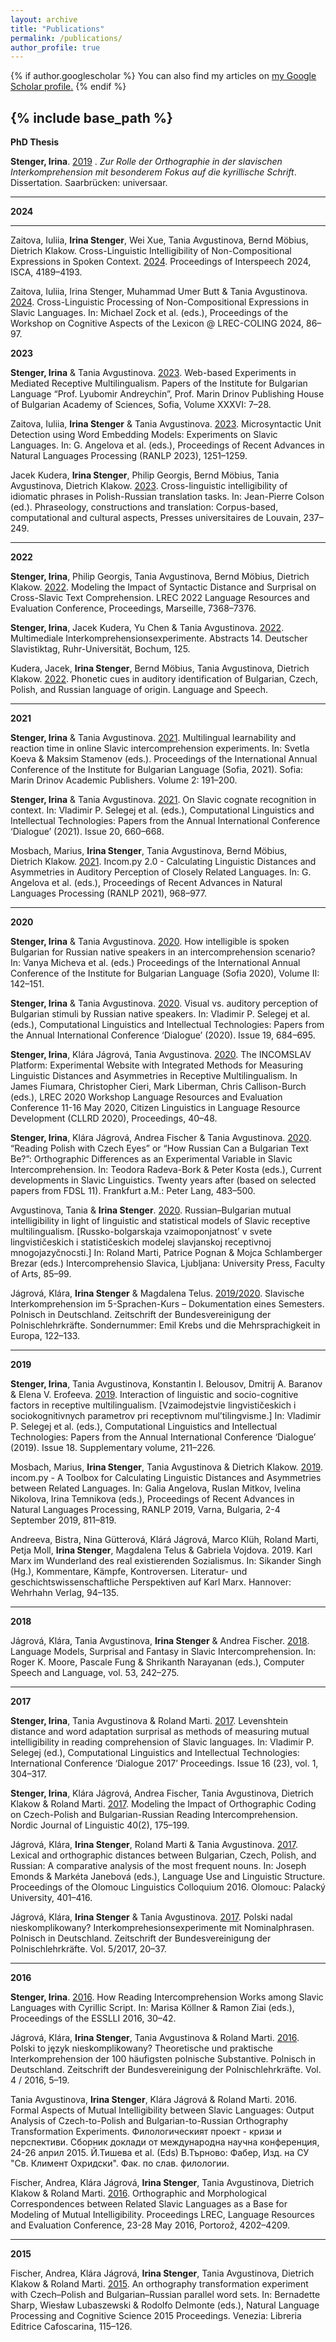 ```yaml
---
layout: archive
title: "Publications"
permalink: /publications/
author_profile: true
---
```


{% if author.googlescholar %}
  You can also find my articles on <u><a href="{{author.googlescholar}}">my Google Scholar profile</a>.</u>
{% endif %}

{% include base_path %}
---
**PhD Thesis**

**Stenger, Irina**. [2019](https://publikationen.sulb.uni-saarland.de/bitstream/20.500.11880/30914/1/ZurRollederOrthographieinderslavischenInterkomprehension.pdf) . *Zur Rolle der Orthographie in der slavischen Interkomprehension mit besonderem Fokus auf die kyrillische Schrift*. Dissertation. Saarbrücken: universaar.

---
**2024**

---
Zaitova, Iuliia, **Irina Stenger**, Wei Xue, Tania Avgustinova, Bernd Möbius, Dietrich Klakow. Cross-Linguistic Intelligibility of Non-Compositional Expressions in Spoken Context. [2024](https://www.isca-archive.org/interspeech_2024/zaitova24_interspeech.pdf). Proceedings of Interspeech 2024, ISCA, 4189–4193.

Zaitova, Iuliia, Irina Stenger, Muhammad Umer Butt & Tania Avgustinova. [2024](https://aclanthology.org/2024.cogalex-1.10.pdf). Cross-Linguistic Processing of Non-Compositional Expressions in Slavic Languages. In: Michael Zock et al. (eds.), Proceedings of the Workshop on Cognitive Aspects of the Lexicon @ LREC-COLING 2024, 86–97.

**2023**

**Stenger, Irina** & Tania Avgustinova. [2023](https://ibl.bas.bg/izvestiya/wp-content/uploads/2023/10/01_AvgustinovaStenger_2023_IIBE-XXXVI_7-28.pdf). Web-based Experiments in Mediated Receptive Multilingualism. Papers of the Institute for Bulgarian Language “Prof. Lyubomir Andreychin”, Prof. Marin Drinov Publishing House of Bulgarian Academy of Sciences, Sofia, Volume XXXVI: 7–28.

Zaitova, Iuliia, **Irina Stenger** & Tania Avgustinova. [2023](https://aclanthology.org/2023.ranlp-1.134.pdf). Microsyntactic Unit Detection using Word Embedding Models: Experiments on Slavic Languages. In: G. Angelova et al. (eds.), Proceedings of Recent Advances in Natural Languages Processing (RANLP 2023), 1251–1259.

Jacek Kudera, **Irina Stenger**, Philip Georgis, Bernd Möbius, Tania Avgustinova, Dietrich Klakow. [2023](https://pul.uclouvain.be/html/WYSIWYGfiles/files/103178-PUL-Deprez-Phrasology-C1-INT-C4.pdf). Cross-linguistic intelligibility of idiomatic phrases in Polish-Russian translation tasks. In: Jean-Pierre Colson (ed.). Phraseology, constructions and translation: Corpus-based, computational and cultural aspects, Presses universitaires de Louvain, 237–249.

---

**2022**

**Stenger, Irina**, Philip Georgis, Tania Avgustinova, Bernd Möbius, Dietrich Klakow. [2022](www.lrec-conf.org/proceedings/lrec2022/pdf/2022.lrec-1.802.pdf). Modeling the Impact of Syntactic Distance and Surprisal on Cross-Slavic Text Comprehension. LREC 2022 Language Resources and Evaluation Conference, Proceedings, Marseille, 7368–7376. 

**Stenger, Irina**, Jacek Kudera, Yu Chen & Tania Avgustinova. [2022](https://slavtag2022.blogs.ruhr-uni-bochum.de/wp-content/uploads/2022/09/Abstractband_2.pdf). Multimediale Interkomprehensionsexperimente. Abstracts 14. Deutscher Slavistiktag, Ruhr-Universität, Bochum, 125.

Kudera, Jacek, **Irina Stenger**, Bernd Möbius, Tania Avgustinova, Dietrich Klakow. [2022](https://journals.sagepub.com/eprint/JJIKHP9RPEYZM2EQKFWZ/full). Phonetic cues in auditory identification of Bulgarian, Czech, Polish, and Russian language of origin. Language and Speech.

---

**2021**

**Stenger, Irina** & Tania Avgustinova. [2021](https://ibl.bas.bg/wp-content/uploads/2021/06/Sbornik_s_dokladi_CONFIBL2021_tom_2_FINAL.pdf). Multilingual learnability and reaction time in online Slavic intercomprehension experiments. In: Svetla Koeva & Maksim Stamenov (eds.). Proceedings of the International Annual Conference of the Institute for Bulgarian Language (Sofia, 2021). Sofia: Marin Drinov Academic Publishers. Volume 2: 191–200. 

**Stenger, Irina** & Tania Avgustinova. [2021](https://www.dialog-21.ru/media/5547/stengeriplusavgustinovat027.pdf). On Slavic cognate recognition in context. In: Vladimir P. Selegej et al. (eds.), Computational Linguistics and Intellectual Technologies: Papers from the Annual International Conference ‘Dialogue’ (2021). Issue 20, 660–668. 

Mosbach, Marius, **Irina Stenger**, Tania Avgustinova, Bernd Möbius, Dietrich Klakow. [2021](https://aclanthology.org/2021.ranlp-1.110.pdf). Incom.py 2.0 - Calculating Linguistic Distances and Asymmetries in Auditory Perception of Closely Related Languages. In: G. Angelova et al. (eds.), Proceedings of Recent Advances in Natural Languages Processing (RANLP 2021), 968–977. 

---

**2020**

**Stenger, Irina** & Tania Avgustinova. [2020](https://ibl.bas.bg/wp-content/uploads/2020/07/PROCEEDINGS_IBLCONF2020_vol2.pdf). How intelligible is spoken Bulgarian for Russian native speakers in an intercomprehension scenario? In: Vanya Micheva et al. (eds.) Proceedings of the International Annual Conference of the Institute for Bulgarian Language (Sofia 2020), Volume II: 142–151. 

**Stenger, Irina** & Tania Avgustinova. [2020](https://www.dialog-21.ru/media/5119/stengeriplusavgustinovat-045.pdf). Visual vs. auditory perception of Bulgarian stimuli by Russian native speakers. In: Vladimir P. Selegej et al. (eds.), Computational Linguistics and Intellectual Technologies: Papers from the Annual International Conference ‘Dialogue’ (2020). Issue 19, 684–695. 

**Stenger, Irina**, Klára Jágrová, Tania Avgustinova. [2020](https://aclanthology.org/2020.cllrd-1.6.pdf). The INCOMSLAV Platform: Experimental Website with Integrated Methods for Measuring Linguistic Distances and Asymmetries in Receptive Multilingualism. In James Fiumara, Christopher Cieri, Mark Liberman, Chris Callison-Burch (eds.), LREC 2020 Workshop Language Resources and Evaluation Conference 11-16 May 2020, Citizen Linguistics in Language Resource Development (CLLRD 2020), Proceedings, 40–48. 

**Stenger, Irina**, Klára Jágrová, Andrea Fischer & Tania Avgustinova. [2020](https://www.peterlang.com/document/1050631). “Reading Polish with Czech Eyes” or “How Russian Can a Bulgarian Text Be?”: Orthographic Differences as an Experimental Variable in Slavic Intercomprehension. In: Teodora Radeva-Bork & Peter Kosta (eds.), Current developments in Slavic Linguistics. Twenty years after (based on selected papers from FDSL 11). Frankfurt a.M.: Peter Lang, 483–500.

Avgustinova, Tania & **Irina Stenger**. [2020](https://ebooks.uni-lj.si/zalozbaul/catalog/view/226/326/5284-1). Russian–Bulgarian mutual intelligibility in light of linguistic and statistical models of Slavic receptive multilingualism. [Russko-bolgarskaja vzaimoponjatnost’ v svete lingvističeskich i statističeskich modelej slavjanskoj receptivnoj mnogojazyčnocsti.] In: Roland Marti, Patrice Pognan & Mojca Schlamberger Brezar (eds.) Intercomprehensio Slavica, Ljubljana: University Press, Faculty of Arts, 85–99.

Jágrová, Klára, **Irina Stenger** & Magdalena Telus. [2019/2020](polnischunterricht.de/wp-content/uploads/2020/01/popr_www_specjalna_2019.indd_.pdf). Slavische Interkomprehension im 5-Sprachen-Kurs – Dokumentation eines Semesters. Polnisch in Deutschland. Zeitschrift der Bundesvereinigung der Polnischlehrkräfte. Sondernummer: Emil Krebs und die Mehrsprachigkeit in Europa, 122–133.

---

**2019**

**Stenger, Irina**, Tania Avgustinova, Konstantin I. Belousov, Dmitrij A. Baranov & Elena V. Erofeeva. [2019](https://www.dialog-21.ru/media/5196/_-dialog2019volplus.pdf). Interaction of linguistic and socio-cognitive factors in receptive multilingualism. [Vzaimodejstvie lingvističeskich i sociokognitivnych parametrov pri receptivnom mul’tilingvisme.] In: Vladimir P. Selegej et al. (eds.), Computational Linguistics and Intellectual Technologies: Papers from the Annual International Conference ‘Dialogue’ (2019). Issue 18. Supplementary volume, 211–226.

Mosbach, Marius, **Irina Stenger**, Tania Avgustinova & Dietrich Klakow. [2019](https://aclanthology.org/R19-1094.pdf). incom.py - A Toolbox for Calculating Linguistic Distances and Asymmetries between Related Languages. In: Galia Angelova, Ruslan Mitkov, Ivelina Nikolova, Irina Temnikova (eds.), Proceedings of Recent Advances in Natural Languages Processing, RANLP 2019, Varna, Bulgaria, 2-4 September 2019, 811–819.

Andreeva, Bistra, Nina Gütterová, Klárá Jágrová, Marco Klüh, Roland Marti, Petja Moll, **Irina Stenger**, Magdalena Telus & Gabriela Vojdova. 2019. Karl Marx im Wunderland des real existierenden Sozialismus. In: Sikander Singh (Hg.), Kommentare, Kämpfe, Kontroversen. Literatur- und geschichtswissenschaftliche Perspektiven auf Karl Marx. Hannover: Wehrhahn Verlag, 94–135.

---

**2018**

Jágrová, Klára, Tania Avgustinova, **Irina Stenger** & Andrea Fischer. [2018](https://www.sciencedirect.com/science/article/pii/S0885230817300451). Language Models, Surprisal and Fantasy in Slavic Intercomprehension. In: Roger K. Moore, Pascale Fung & Shrikanth Narayanan (eds.), Computer Speech and Language, vol. 53, 242–275.

---

**2017**

**Stenger, Irina**, Tania Avgustinova & Roland Marti. [2017](www.dialog-21.ru/media/3982/dialogue2017_v1.pdf). Levenshtein distance and word adaptation surprisal as methods of measuring mutual intelligibility in reading comprehension of Slavic languages. In: Vladimir P. Selegej (ed.), Computational Linguistics and Intellectual Technologies: International Conference ‘Dialogue 2017’ Proceedings. Issue 16 (23), vol. 1, 304–317. 

**Stenger, Irina**, Klára Jágrová, Andrea Fischer, Tania Avgustinova, Dietrich Klakow & Roland Marti. [2017](https://www.cambridge.org/core/journals/nordic-journal-of-linguistics/article/abs/modeling-the-impact-of-orthographic-coding-on-czechpolish-and-bulgarianrussian-reading-intercomprehension/363BEB5C556DFBDAC7FEED0AE06B06AA). Modeling the Impact of Orthographic Coding on Czech-Polish and Bulgarian-Russian Reading Intercomprehension. Nordic Journal of Linguistic 40(2), 175–199.

Jágrová, Klára, **Irina Stenger**, Roland Marti & Tania Avgustinova. [2017](olinco.upol.cz/wp-content/uploads/2017/06/olinco-2016-proceedings.pdf). Lexical and orthographic distances between Bulgarian, Czech, Polish, and Russian: A comparative analysis of the most frequent nouns. In: Joseph Emonds & Markéta Janebová (eds.), Language Use and Linguistic Structure. Proceedings of the Olomouc Linguistics Colloquium 2016. Olomouc: Palacký University, 401–416.

Jágrová, Klára, **Irina Stenger** & Tania Avgustinova. [2017](polnischunterricht.de/wp-content/uploads/2018/02/www_gazeta_2017.pdf). Polski nadal nieskomplikowany? Interkomprehesionsexperimente mit Nominalphrasen. Polnisch in Deutschland. Zeitschrift der Bundesvereinigung der Polnischlehrkräfte. Vol. 5/2017, 20–37.

---

**2016**

**Stenger, Irina**. [2016](https://esslli2016.unibz.it/wp-content/uploads/2016/09/esslli-stus-2016-proceedings.pdf). How Reading Intercomprehension Works among Slavic Languages with Cyrillic Script. In: Marisa Köllner & Ramon Ziai (eds.), Proceedings of the ESSLLI 2016, 30–42.

Jágrová, Klára, **Irina Stenger**, Tania Avgustinova & Roland Marti. [2016](polnischunterricht.de/wp-content/uploads/2017/03/2016_4.pdf). Polski to język nieskomplikowany? Theoretische und praktische Interkomprehension der 100 häufigsten polnische Substantive. Polnisch in Deutschland. Zeitschrift der Bundesvereinigung der Polnischlehrkräfte. Vol. 4 / 2016, 5–19. 

Tania Avgustinova, **Irina Stenger**, Klára Jágrová & Roland Marti. 2016. Formal Aspects of Mutual Intelligibility between Slavic Languages: Output Analysis of Czech-to-Polish and Bulgarian-to-Russian Orthography Transformation Experiments. Филологическият проект - кризи и перспективи. Сборник доклади от международна научна конференция, 24-26 април 2015. Й.Тишева et al. (Eds) В.Търново: Фабер, Изд. на СУ "Св. Климент Охридски". Фак. по слав. филологии.

Fischer, Andrea, Klára Jágrová, **Irina Stenger**, Tania Avgustinova, Dietrich Klakow & Roland Marti. [2016](https://aclanthology.org/L16-1665.pdf). Orthographic and Morphological Correspondences between Related Slavic Languages as a Base for Modeling of Mutual Intelligibility. Proceedings LREC, Language Resources and Evaluation Conference, 23-28 May 2016, Portorož, 4202–4209.

---

**2015**

Fischer, Andrea, Klára Jágrová, **Irina Stenger**, Tania Avgustinova, Dietrich Klakow & Roland Marti. [2015](nlpcs2015.epi.uj.edu.pl/files/nlpcs2015.pdf). An orthography transformation experiment with Czech–Polish and Bulgarian–Russian parallel word sets. In: Bernadette Sharp, Wiesław Lubaszewski & Rodolfo Delmonte (eds.), Natural Language Processing and Cognitive Science 2015 Proceedings. Venezia: Libreria Editrice Cafoscarina, 115–126.
